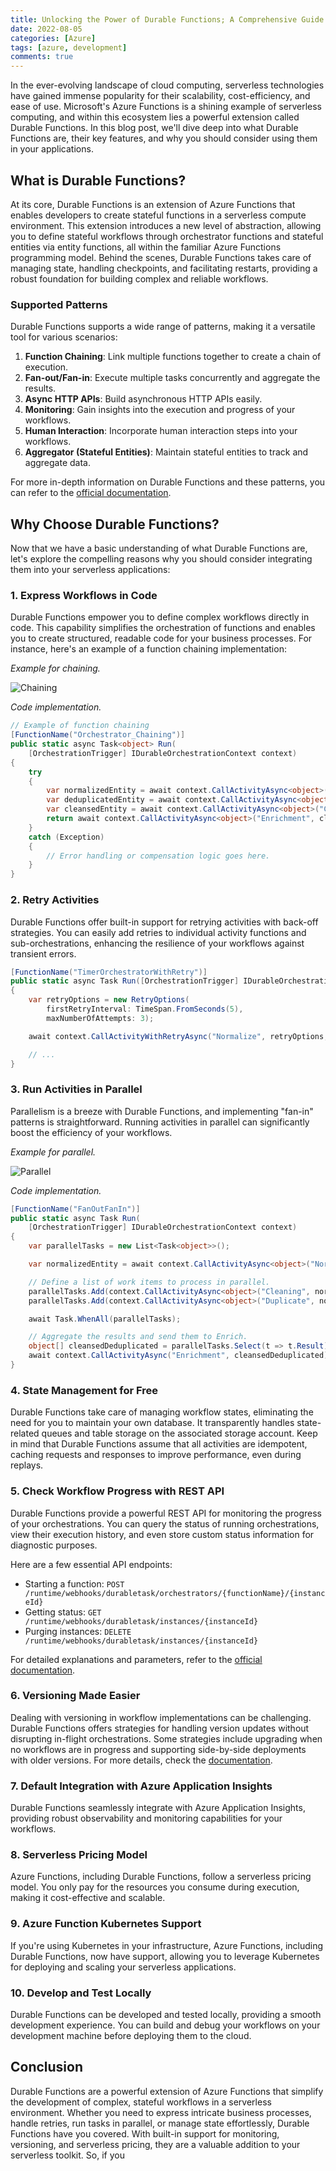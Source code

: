```yaml
---
title: Unlocking the Power of Durable Functions; A Comprehensive Guide
date: 2022-08-05
categories: [Azure]
tags: [azure, development]
comments: true
---
```


In the ever-evolving landscape of cloud computing, serverless technologies have gained immense popularity for their scalability, cost-efficiency, and ease of use. Microsoft's Azure Functions is a shining example of serverless computing, and within this ecosystem lies a powerful extension called Durable Functions. In this blog post, we'll dive deep into what Durable Functions are, their key features, and why you should consider using them in your applications.

## What is Durable Functions?

At its core, Durable Functions is an extension of Azure Functions that enables developers to create stateful functions in a serverless compute environment. This extension introduces a new level of abstraction, allowing you to define stateful workflows through orchestrator functions and stateful entities via entity functions, all within the familiar Azure Functions programming model. Behind the scenes, Durable Functions takes care of managing state, handling checkpoints, and facilitating restarts, providing a robust foundation for building complex and reliable workflows.

### Supported Patterns

Durable Functions supports a wide range of patterns, making it a versatile tool for various scenarios:

1. **Function Chaining**: Link multiple functions together to create a chain of execution.
2. **Fan-out/Fan-in**: Execute multiple tasks concurrently and aggregate the results.
3. **Async HTTP APIs**: Build asynchronous HTTP APIs easily.
4. **Monitoring**: Gain insights into the execution and progress of your workflows.
5. **Human Interaction**: Incorporate human interaction steps into your workflows.
6. **Aggregator (Stateful Entities)**: Maintain stateful entities to track and aggregate data.

For more in-depth information on Durable Functions and these patterns, you can refer to the [official documentation](https://docs.microsoft.com/en-us/azure/azure-functions/durable/durable-functions-overview?tabs=csharp).

## Why Choose Durable Functions?

Now that we have a basic understanding of what Durable Functions are, let's explore the compelling reasons why you should consider integrating them into your serverless applications:

### 1. Express Workflows in Code

Durable Functions empower you to define complex workflows directly in code. This capability simplifies the orchestration of functions and enables you to create structured, readable code for your business processes. For instance, here's an example of a function chaining implementation:

_Example for chaining._

![Chaining](/assets/images/2022-08-05-azure-durable-functions_1.png)

_Code implementation._

```csharp
// Example of function chaining
[FunctionName("Orchestrator_Chaining")]
public static async Task<object> Run(
    [OrchestrationTrigger] IDurableOrchestrationContext context)
{
    try
    {
        var normalizedEntity = await context.CallActivityAsync<object>("Normalize", entity);
        var deduplicatedEntity = await context.CallActivityAsync<object>("Deduplicate", normalizedEntity);
        var cleansedEntity = await context.CallActivityAsync<object>("Cleansing", deduplicatedEntity);
        return await context.CallActivityAsync<object>("Enrichment", cleansedEntity);
    }
    catch (Exception)
    {
        // Error handling or compensation logic goes here.
    }
}
```

### 2. Retry Activities

Durable Functions offer built-in support for retrying activities with back-off strategies. You can easily add retries to individual activity functions and sub-orchestrations, enhancing the resilience of your workflows against transient errors.

```csharp
[FunctionName("TimerOrchestratorWithRetry")]
public static async Task Run([OrchestrationTrigger] IDurableOrchestrationContext context)
{
    var retryOptions = new RetryOptions(
        firstRetryInterval: TimeSpan.FromSeconds(5),
        maxNumberOfAttempts: 3);

    await context.CallActivityWithRetryAsync("Normalize", retryOptions, entity);

    // ...
}
```

### 3. Run Activities in Parallel

Parallelism is a breeze with Durable Functions, and implementing "fan-in" patterns is straightforward. Running activities in parallel can significantly boost the efficiency of your workflows.

_Example for parallel._

![Parallel](/assets/images/2022-08-05-azure-durable-functions_2.png)

_Code implementation._

```csharp
[FunctionName("FanOutFanIn")]
public static async Task Run(
    [OrchestrationTrigger] IDurableOrchestrationContext context)
{
    var parallelTasks = new List<Task<object>>();

    var normalizedEntity = await context.CallActivityAsync<object>("Normalize", entity);

    // Define a list of work items to process in parallel.
    parallelTasks.Add(context.CallActivityAsync<object>("Cleaning", normalizedEntity));
    parallelTasks.Add(context.CallActivityAsync<object>("Duplicate", normalizedEntity));

    await Task.WhenAll(parallelTasks);

    // Aggregate the results and send them to Enrich.
    object[] cleansedDeduplicated = parallelTasks.Select(t => t.Result).ToArray();
    await context.CallActivityAsync("Enrichment", cleansedDeduplicated);
}
```

### 4. State Management for Free

Durable Functions take care of managing workflow states, eliminating the need for you to maintain your own database. It transparently handles state-related queues and table storage on the associated storage account. Keep in mind that Durable Functions assume that all activities are idempotent, caching requests and responses to improve performance, even during replays.

### 5. Check Workflow Progress with REST API

Durable Functions provide a powerful REST API for monitoring the progress of your orchestrations. You can query the status of running orchestrations, view their execution history, and even store custom status information for diagnostic purposes.

Here are a few essential API endpoints:

- Starting a function: `POST /runtime/webhooks/durabletask/orchestrators/{functionName}/{instanceId}`
- Getting status: `GET /runtime/webhooks/durabletask/instances/{instanceId}`
- Purging instances: `DELETE /runtime/webhooks/durabletask/instances/{instanceId}`

For detailed explanations and parameters, refer to the [official documentation](https://docs.microsoft.com/en-us/azure/azure-functions/durable/durable-functions-http-api).

### 6. Versioning Made Easier

Dealing with versioning in workflow implementations can be challenging. Durable Functions offers strategies for handling version updates without disrupting in-flight orchestrations. Some strategies include upgrading when no workflows are in progress and supporting side-by-side deployments with older versions. For more details, check the [documentation](https://docs.microsoft.com/en-us/azure/azure-functions/durable/durable-functions-versioning?tabs=csharp).

### 7. Default Integration with Azure Application Insights

Durable Functions seamlessly integrate with Azure Application Insights, providing robust observability and monitoring capabilities for your workflows.

### 8. Serverless Pricing Model

Azure Functions, including Durable Functions, follow a serverless pricing model. You only pay for the resources you consume during execution, making it cost-effective and scalable.

### 9. Azure Function Kubernetes Support

If you're using Kubernetes in your infrastructure, Azure Functions, including Durable Functions, now have support, allowing you to leverage Kubernetes for deploying and scaling your serverless applications.

### 10. Develop and Test Locally

Durable Functions can be developed and tested locally, providing a smooth development experience. You can build and debug your workflows on your development machine before deploying them to the cloud.

## Conclusion

Durable Functions are a powerful extension of Azure Functions that simplify the development of complex, stateful workflows in a serverless environment. Whether you need to express intricate business processes, handle retries, run tasks in parallel, or manage state effortlessly, Durable Functions have you covered. With built-in support for monitoring, versioning, and serverless pricing, they are a valuable addition to your serverless toolkit. So, if you